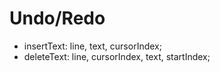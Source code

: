 # Undo/Redo
+ insertText: line, text, cursorIndex;
+ deleteText: line, cursorIndex, text, startIndex;
